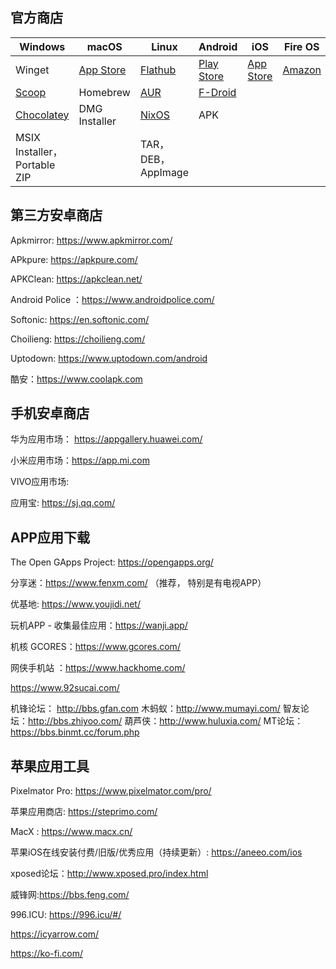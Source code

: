 ## 官方商店

| Windows                                        | macOS                               | Linux                             | Android                               | iOS                                 | Fire OS                          |
| ---------------------------------------------- | ----------------------------------- | --------------------------------- | ------------------------------------- | ----------------------------------- | -------------------------------- |
| Winget                                         | [App Store](https://apps.apple.com) | [Flathub](https://flathub.org)    | [Play Store](https://play.google.com) | [App Store](https://apps.apple.com) | [Amazon](https://www.amazon.com) |
| [Scoop](https://scoop.sh)                      | Homebrew                            | [AUR](https://aur.archlinux.org)  | [F-Droid](https://f-droid.org)        |                                     |                                  |
| [Chocolatey](https://community.chocolatey.org) | DMG Installer                       | [NixOS](https://search.nixos.org) | APK                                   |                                     |                                  |
| MSIX Installer，Portable ZIP                   |                                     | TAR，DEB，AppImage                |                                       |                                     |                                  |

## 第三方安卓商店

Apkmirror: https://www.apkmirror.com/

APkpure: https://apkpure.com/

APKClean: https://apkclean.net/

Android Police ：https://www.androidpolice.com/

Softonic: https://en.softonic.com/

Choilieng: https://choilieng.com/

Uptodown: https://www.uptodown.com/android

酷安：https://www.coolapk.com

## 手机安卓商店

华为应用市场： https://appgallery.huawei.com/

小米应用市场：https://app.mi.com

 VIVO应用市场: 

应用宝: https://sj.qq.com/

## APP应用下载

The Open GApps Project: https://opengapps.org/

分享迷：https://www.fenxm.com/ （推荐， 特别是有电视APP）

优基地: https://www.youjidi.net/

玩机APP - 收集最佳应用：https://wanji.app/

机核 GCORES：https://www.gcores.com/

网侠手机站 ：https://www.hackhome.com/

https://www.92sucai.com/

机锋论坛： http://bbs.gfan.com
木蚂蚁：http://www.mumayi.com/
智友论坛：http://bbs.zhiyoo.com/
葫芦侠：http://www.huluxia.com/
MT论坛：https://bbs.binmt.cc/forum.php

## 苹果应用工具

Pixelmator Pro: https://www.pixelmator.com/pro/

苹果应用商店: https://steprimo.com/

MacX : https://www.macx.cn/

苹果iOS在线安装付费/旧版/优秀应用（持续更新）: https://aneeo.com/ios

xposed论坛：http://www.xposed.pro/index.html

威锋网:https://bbs.feng.com/

996.ICU: https://996.icu/#/

https://icyarrow.com/

https://ko-fi.com/